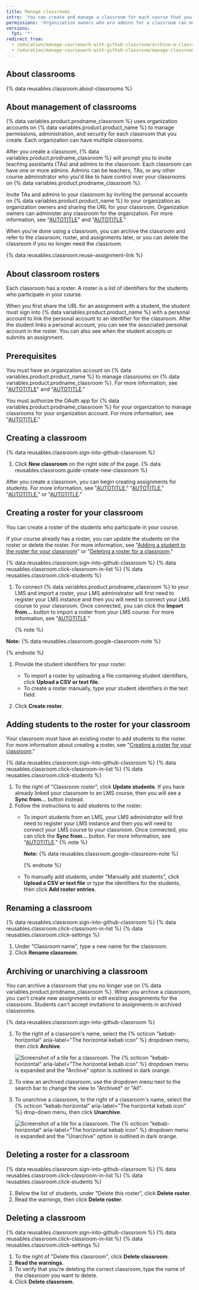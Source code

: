 ```yaml
---
title: Manage classrooms
intro: 'You can create and manage a classroom for each course that you teach using {% data variables.product.prodname_classroom %}.'
permissions: 'Organization owners who are admins for a classroom can manage the classroom for an organization. {% data reusables.classroom.classroom-admins-link %}'
versions:
  fpt: '*'
redirect_from:
  - /education/manage-coursework-with-github-classroom/archive-a-classroom
  - /education/manage-coursework-with-github-classroom/manage-classrooms
---
```


## About classrooms

{% data reusables.classroom.about-classrooms %}

## About management of classrooms

{% data variables.product.prodname_classroom %} uses organization accounts on {% data variables.product.product_name %} to manage permissions, administration, and security for each classroom that you create. Each organization can have multiple classrooms.

After you create a classroom, {% data variables.product.prodname_classroom %} will prompt you to invite teaching assistants (TAs) and admins to the classroom. Each classroom can have one or more admins. Admins can be teachers, TAs, or any other course administrator who you'd like to have control over your classrooms on {% data variables.product.prodname_classroom %}.

Invite TAs and admins to your classroom by inviting the personal accounts on {% data variables.product.product_name %} to your organization as organization owners and sharing the URL for your classroom. Organization owners can administer any classroom for the organization. For more information, see "[AUTOTITLE](/organizations/managing-peoples-access-to-your-organization-with-roles/roles-in-an-organization)" and "[AUTOTITLE](/organizations/managing-membership-in-your-organization/inviting-users-to-join-your-organization)."

When you're done using a classroom, you can archive the classroom and refer to the classroom, roster, and assignments later, or you can delete the classroom if you no longer need the classroom.

{% data reusables.classroom.reuse-assignment-link %}

## About classroom rosters

Each classroom has a roster. A roster is a list of identifiers for the students who participate in your course.

When you first share the URL for an assignment with a student, the student must sign into {% data variables.product.product_name %} with a personal account to link the personal account to an identifier for the classroom. After the student links a personal account, you can see the associated personal account in the roster. You can also see when the student accepts or submits an assignment.

## Prerequisites

You must have an organization account on {% data variables.product.product_name %} to manage classrooms on {% data variables.product.prodname_classroom %}. For more information, see "[AUTOTITLE](/get-started/learning-about-github/types-of-github-accounts#organization-accounts)" and "[AUTOTITLE](/organizations/collaborating-with-groups-in-organizations/creating-a-new-organization-from-scratch)."

You must authorize the OAuth app for {% data variables.product.prodname_classroom %} for your organization to manage classrooms for your organization account. For more information, see "[AUTOTITLE](/apps/oauth-apps/using-oauth-apps/authorizing-oauth-apps)."

## Creating a classroom

{% data reusables.classroom.sign-into-github-classroom %}
1. Click **New classroom** on the right side of the page.
{% data reusables.classroom.guide-create-new-classroom %}

After you create a classroom, you can begin creating assignments for students. For more information, see "[AUTOTITLE](/education/manage-coursework-with-github-classroom/teach-with-github-classroom/use-the-git-and-github-starter-assignment)," "[AUTOTITLE](/education/manage-coursework-with-github-classroom/teach-with-github-classroom/create-an-individual-assignment)," "[AUTOTITLE](/education/manage-coursework-with-github-classroom/teach-with-github-classroom/create-a-group-assignment)," or "[AUTOTITLE](/education/manage-coursework-with-github-classroom/teach-with-github-classroom/reuse-an-assignment)."

## Creating a roster for your classroom

You can create a roster of the students who participate in your course.

If your course already has a roster, you can update the students on the roster or delete the roster. For more information, see "[Adding a student to the roster for your classroom](#adding-students-to-the-roster-for-your-classroom)" or "[Deleting a roster for a classroom](#deleting-a-roster-for-a-classroom)."

{% data reusables.classroom.sign-into-github-classroom %}
{% data reusables.classroom.click-classroom-in-list %}
{% data reusables.classroom.click-students %}
1. To connect {% data variables.product.prodname_classroom %} to your LMS and import a roster, your LMS administrator will first need to register your LMS instance and then you will need to connect your LMS course to your classroom. Once connected, you can click the **Import from...** button to import a roster from your LMS course. For more information, see "[AUTOTITLE](/education/manage-coursework-with-github-classroom/teach-with-github-classroom/connect-a-learning-management-system-course-to-a-classroom)."

   {% note %}

  **Note:** {% data reusables.classroom.google-classroom-note %}

  {% endnote %}

1. Provide the student identifiers for your roster.

     - To import a roster by uploading a file containing student identifiers, click **Upload a CSV or text file**.
     - To create a roster manually, type your student identifiers in the text field.

1. Click **Create roster**.

## Adding students to the roster for your classroom

Your classroom must have an existing roster to add students to the roster. For more information about creating a roster, see "[Creating a roster for your classroom](#creating-a-roster-for-your-classroom)."

{% data reusables.classroom.sign-into-github-classroom %}
{% data reusables.classroom.click-classroom-in-list %}
{% data reusables.classroom.click-students %}
1. To the right of "Classroom roster", click **Update students**. If you have already linked your classroom to an LMS course, then you will see a **Sync from...** button instead.
1. Follow the instructions to add students to the roster.
    - To import students from an LMS, your LMS administrator will first need to register your LMS instance and then you will need to connect your LMS course to your classroom. Once connected, you can click the **Sync from...** button. For more information, see "[AUTOTITLE](/education/manage-coursework-with-github-classroom/teach-with-github-classroom/connect-a-learning-management-system-course-to-a-classroom)."
        {% note %}

        **Note:** {% data reusables.classroom.google-classroom-note %}

        {% endnote %}
    - To manually add students, under "Manually add students", click **Upload a CSV or text file** or type the identifiers for the students, then click **Add roster entries**.

## Renaming a classroom

{% data reusables.classroom.sign-into-github-classroom %}
{% data reusables.classroom.click-classroom-in-list %}
{% data reusables.classroom.click-settings %}
1. Under "Classroom name", type a new name for the classroom.
1. Click **Rename classroom**.

## Archiving or unarchiving a classroom

You can archive a classroom that you no longer use on {% data variables.product.prodname_classroom %}. When you archive a classroom, you can't create new assignments or edit existing assignments for the classroom. Students can't accept invitations to assignments in archived classrooms.

{% data reusables.classroom.sign-into-github-classroom %}
1. To the right of a classroom's name, select the {% octicon "kebab-horizontal" aria-label="The horizontal kebab icon" %} dropdown menu, then click **Archive**.

   ![Screenshot of a tile for a classroom. The {% octicon "kebab-horizontal" aria-label="The horizontal kebab icon" %} dropdown menu is expanded and the "Archive" option is outlined in dark orange.](/assets/images/help/classroom/use-drop-down-then-click-archive.png)

1. To view an archived classroom, use the dropdown menu next to the search bar to change the view to "Archived" or "All".
1. To unarchive a classroom, to the right of a classroom's name, select the {% octicon "kebab-horizontal" aria-label="The horizontal kebab icon" %} drop-down menu, then click **Unarchive**.

   ![Screenshot of a tile for a classroom. The {% octicon "kebab-horizontal" aria-label="The horizontal kebab icon" %} dropdown menu is expanded and the "Unarchive" option is outlined in dark orange.](/assets/images/help/classroom/use-drop-down-then-click-unarchive.png)

## Deleting a roster for a classroom

{% data reusables.classroom.sign-into-github-classroom %}
{% data reusables.classroom.click-classroom-in-list %}
{% data reusables.classroom.click-students %}
1. Below the list of students, under "Delete this roster", click **Delete roster**.
1. Read the warnings, then click **Delete roster**.

## Deleting a classroom

{% data reusables.classroom.sign-into-github-classroom %}
{% data reusables.classroom.click-classroom-in-list %}
{% data reusables.classroom.click-settings %}
1. To the right of "Delete this classroom", click **Delete classroom**.
1. **Read the warnings**.
1. To verify that you're deleting the correct classroom, type the name of the classroom you want to delete.
1. Click **Delete classroom**.